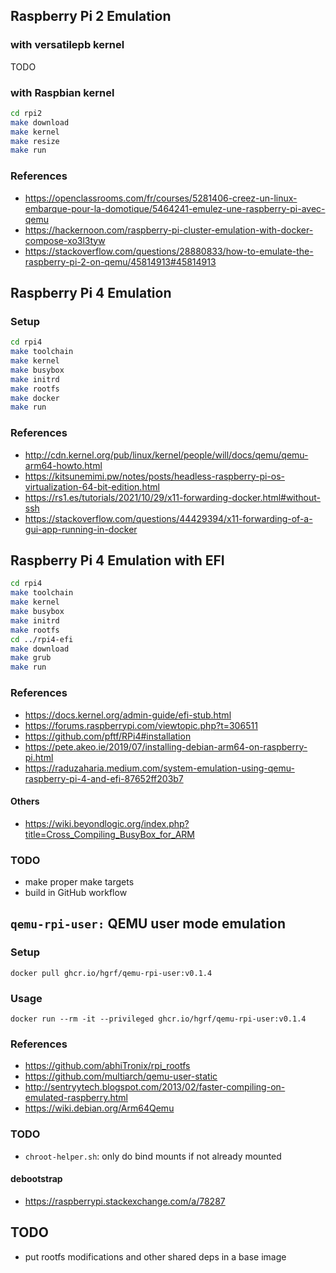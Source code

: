 ## Raspberry Pi 2 Emulation

### with versatilepb kernel

TODO

### with Raspbian kernel

```sh
cd rpi2
make download
make kernel
make resize
make run
```

### References

- https://openclassrooms.com/fr/courses/5281406-creez-un-linux-embarque-pour-la-domotique/5464241-emulez-une-raspberry-pi-avec-qemu
- https://hackernoon.com/raspberry-pi-cluster-emulation-with-docker-compose-xo3l3tyw
- https://stackoverflow.com/questions/28880833/how-to-emulate-the-raspberry-pi-2-on-qemu/45814913#45814913

## Raspberry Pi 4 Emulation

### Setup

```sh
cd rpi4
make toolchain
make kernel
make busybox
make initrd
make rootfs
make docker
make run
```

### References

- http://cdn.kernel.org/pub/linux/kernel/people/will/docs/qemu/qemu-arm64-howto.html
- https://kitsunemimi.pw/notes/posts/headless-raspberry-pi-os-virtualization-64-bit-edition.html
- https://rs1.es/tutorials/2021/10/29/x11-forwarding-docker.html#without-ssh
- https://stackoverflow.com/questions/44429394/x11-forwarding-of-a-gui-app-running-in-docker

## Raspberry Pi 4 Emulation with EFI

```sh
cd rpi4
make toolchain
make kernel
make busybox
make initrd
make rootfs
cd ../rpi4-efi
make download
make grub
make run
```

### References

- https://docs.kernel.org/admin-guide/efi-stub.html
- https://forums.raspberrypi.com/viewtopic.php?t=306511
- https://github.com/pftf/RPi4#installation
- https://pete.akeo.ie/2019/07/installing-debian-arm64-on-raspberry-pi.html
- https://raduzaharia.medium.com/system-emulation-using-qemu-raspberry-pi-4-and-efi-87652ff203b7

#### Others

- https://wiki.beyondlogic.org/index.php?title=Cross_Compiling_BusyBox_for_ARM

### TODO

- make proper make targets
- build in GitHub workflow

## `qemu-rpi-user:` QEMU user mode emulation

### Setup

```
docker pull ghcr.io/hgrf/qemu-rpi-user:v0.1.4
```

### Usage

```
docker run --rm -it --privileged ghcr.io/hgrf/qemu-rpi-user:v0.1.4
```

### References

- https://github.com/abhiTronix/rpi_rootfs
- https://github.com/multiarch/qemu-user-static
- http://sentryytech.blogspot.com/2013/02/faster-compiling-on-emulated-raspberry.html
- https://wiki.debian.org/Arm64Qemu

### TODO

- `chroot-helper.sh`: only do bind mounts if not already mounted

#### debootstrap

- https://raspberrypi.stackexchange.com/a/78287

## TODO

- put rootfs modifications and other shared deps in a base image
